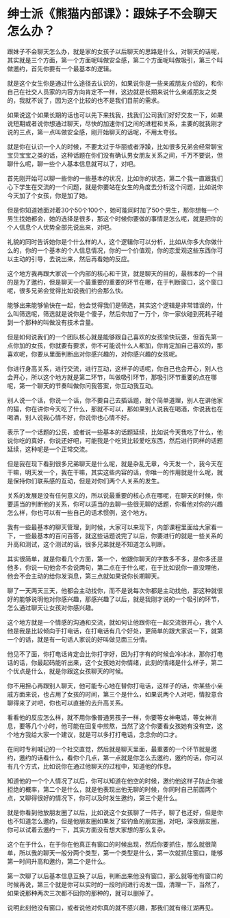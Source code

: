 # 绅士派《熊猫内部课》：跟妹子不会聊天怎么办？

跟妹子不会聊天怎么办，就是家的女孩子以后聊天的思路是什么，对聊天的话呢，其实就是三个方面，第一个方面呢叫做安全感，第二个方面呢叫做吸引，第三个叫做邀约，首先你要有一个最基本的逻辑。

就是这个女生你是通过什么途径去认识的，如果说你是一些亲戚朋友介绍的，和你自己在社交人员家的内容方向肯定不一样，这边就是长期来说什么亲戚朋友之类的，我就不说了，因为这个比较的也不是我们目前的需求。

如果说这个如果长期的话也可以先下来找我，找我们公司我们好好交友一下，如果说短期或者说你想通过聊天，尽快的加速你们之间的进程和关系，主要的就我刚才说的三点，第一点叫做安全感，刚开始聊天的话呢，不用太夸张。

就是你在认识一个人的时候，不要太过于华丽或者浮躁，比如很多兄弟会经常聊宝宝贝宝宝之类的话，这种话题在你们没有确认男女朋友关系之间，千万不要说，但聊什么呢，聊一些个人基本信息就可以了，对吧。

首先刚开始可以聊一些你的一些基本的状况，比如你的状态，第二个我一直跟我们心下学生在交流的一个问题，就是你要站在女生的角度去分析这个问题，比如说你今天加了个女孩，你是加了她。

但是你知道她面对着30个50个100个，她可能同时加了50个男生，那你想每一个男生找她都会，她的选择是很多，那这个时候你要做的事情是怎么呢，就是把你的个人信息个人优势全部先说出来，对吧。

礼貌的同时告诉她你是个什么样的人，这个逻辑你可以分析，比如从你多大你做什么的，你的一个基本的个人信息情况，你的一个价值观，你的恋爱观这些东西你可以主动的引导，去说出来，然后再看她的反应。

这个地方我再跟大家说一个内部的核心和干货，就是聊天的目的，最根本的一个目的是为了邀约，但是聊天一个最重要的重要的环节在哪，在于判断窗口，这个窗口呢，很多兄弟会觉得比如说我们约会那么快。

能够出来能够愉快在一起，他会觉得我们是筛选，其实这个逻辑是非常错误的，什么叫筛选呢，筛选就是说你是个傻子，然后你加了一万个，你一家伙碰到死耗子碰到一个那种的叫做没有技术含量。

但是如何说我们的一个团队核心就是能够跟自己喜欢的女孩愉快玩耍，但首先第一点你加的女孩，你就要有要求，你不可能说什么人都加，你肯定加自己喜欢的，那喜欢呢，你要从里面判断出对你感兴趣的，对你感兴趣的女孩呢。

你进行身高关系，进行交流，进行互动，这样子的话呢，你自己也会开心，别人也会开心，所以这个地方就是第二环节，叫做吸引环节，那吸引环节重要的点在哪呢，第一个聊天的节奏叫做你问我答案，你互动我互动。

别人说一个话，你说一个话，你不要自己去插话题，就个简单道理，别人在讲他家的猫，你在讲你今天吃了什么，那就不可以，那如果别人说我在喝酒，你说我也在喝酒，别人说我心情不好，你说你也心情不好。

表示了一个话题的公民，或者说一些基本的话题延续，比如说今天我吃了什么，他说你吃的真好，你说还好吧，可能我是个吃货比较爱吃东西，然后进行同样的话题延续，这种呢是一个正常交流。

但是我在现下看到很多兄弟聊天是什么呢，就是杂乱无章，今天发一个，我今天在干嘛，明天发一个，我在干嘛，其实这些内容的话，你唯一的作用就是什么呢，就是保持你们联系感的互动，但是对你们两个人关系的发生。

关系的发展是没有任何意义的，所以说最重要的核心点在哪呢，在聊天的时候，你要适当的判断他的关系，你可以适当的去聊一些很无聊的话题，你看他对你的兴趣怎么样，你也可以有一些自己的话术惯例，这个地方。

我有一些最基本的聊天管理，到时候，大家可以来现下，内部课程里面给大家看一下，一些最基本的百问百答，就这些话题说完了以后，你要进行的就是一些关系的升高和测试，这个测试的话，很多兄弟就是不知道怎么判断。

其实很简单，就是你看几个方面，第一个，他跟你聊天的字数多不多，是你多还是他多，你说一句他会不会说两句，第二点在于什么呢，在于比如说你一直没理他，他会不会主动的给你发消息，第三点就如果说你长期聊天。

聊了一天两天三天，他都会主动找你，而不是说每次你都是主动找他，那这种就很好的能够说明他对你感兴趣，那感兴趣了以后，就是我刚才说的一个吸引的环节，怎么通过聊天让女孩对你感兴趣。

这个地方就是一个情感的沟通和交流，就如何让他跟你在一起交流很开心，我个人他是我是比较倾向于打电话，在打电话有几个好处，更简单的跟大家说一下，就第一个的话，就是有一句话人家说的好叫做见面三分情。

他见不了面，你打电话肯定会比你打字好，因为打字有的时候会冷冰冰，那你打电话的话，你最起码能听出来，这个女孩她对你情绪，此刻的情绪是什么样子，第二个优点是什么，就是你跟这女孩聊天的时候。

你不用担心再跟别人聊天，他可能专心地在替你打电话，这样子的话，你某些小亲戚方面来说，也占用了女孩的时间，第三个是什么，如果说两个人对吧，情投意合聊得来了对吧，你也可以直接的去升高关系。

看看他的反应怎么样，就不用你像普通男孩子一样，你要等女神电话，等女神消息，要等几个小时，他可能在回复中煎熬，当然了这个你要看女孩她有没有空，这个地方我给大家一个建议，就是可以多打打电话，念念你的口才。

在同时专利喊记的一个社交直觉，然后就是聊天里面，最重要的一个环节就是邀约，邀约的话看什么，看你个几点，第一点就是你怎么去邀约，邀约的话，你可以有几个方式，比如说你在通过他聊天的过程中，知道他的作息。

知道他的一个个人情况了以后，你可以知道在他空的时候，邀约他这样子防止你被拒绝的概率，第二个是什么，就是他表现出他无聊的时候，你同时自己前面两个点，又聊得很好的情况下，你可以及时发生邀约，第三个是什么。

就是你看到他放朋友圈了以后，比如说这个女孩聊了一阵子，聊了也还好，但是你也不知道怎么邀约，但是他朋友圈如果发了些钓鱼的朋友圈，对吧，深夜朋友圈，你可以试着去邀约一下，其实方面没有想大家想的那么复杂。

这个在于什么，在于你在他真正有窗口的时候出现，然后你要抓住，那么就很简单，所以我的聊天一般分两个类型，第一个类型是什么，第一次就抓住窗口，能够第一时间升高和邀约，第二个是什么。

第一次聊了以后基本信息互换了以后，判断出来他没有窗口，那么就等他有窗口的时候再说，第三个就是你可以实时的一段时间进行询发一国，清理一下，当然了，如果说那种两次三次都不回你的那种的，就可以删掉了。

说明此刻他没有窗口，或者说他对你真的就不感兴趣，那我们就有缘江湖再见。